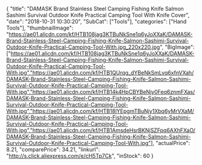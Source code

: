 {
	"title": "DAMASK Brand Stainless Steel Camping Fishing Knife Salmon Sashimi Survival Outdoor Knife Practical Camping Tool With Knife Cover",
	"date": "2018-10-31 10:30:20",
	"SubCat": ["Tools"],
	"categories": ["Hand Tools"],
	"thumbnailImage": "https://ae01.alicdn.com/kf/HTB108jag3KTBuNkSne1q6yJoXXaK/DAMASK-Brand-Stainless-Steel-Camping-Fishing-Knife-Salmon-Sashimi-Survival-Outdoor-Knife-Practical-Camping-Tool-With.jpg_220x220.jpg",
	"BigImage": ["https://ae01.alicdn.com/kf/HTB108jag3KTBuNkSne1q6yJoXXaK/DAMASK-Brand-Stainless-Steel-Camping-Fishing-Knife-Salmon-Sashimi-Survival-Outdoor-Knife-Practical-Camping-Tool-With.jpg","https://ae01.alicdn.com/kf/HTB1QUrqg_dYBeNkSmLyq6xfnVXah/DAMASK-Brand-Stainless-Steel-Camping-Fishing-Knife-Salmon-Sashimi-Survival-Outdoor-Knife-Practical-Camping-Tool-With.jpg","https://ae01.alicdn.com/kf/HTB14k4HpCBYBeNjy0Feq6znmFXas/DAMASK-Brand-Stainless-Steel-Camping-Fishing-Knife-Salmon-Sashimi-Survival-Outdoor-Knife-Practical-Camping-Tool-With.jpg","https://ae01.alicdn.com/kf/HTB18lYEpgmTBuNjy1Xbq6yMrVXaM/DAMASK-Brand-Stainless-Steel-Camping-Fishing-Knife-Salmon-Sashimi-Survival-Outdoor-Knife-Practical-Camping-Tool-With.jpg","https://ae01.alicdn.com/kf/HTB1AmsdeHsrBKNjSZFpq6AXhFXaO/DAMASK-Brand-Stainless-Steel-Camping-Fishing-Knife-Salmon-Sashimi-Survival-Outdoor-Knife-Practical-Camping-Tool-With.jpg"],
	"actualPrice": 8.21,
	"comparePrice": 34.21,
	"linkurl": "http://s.click.aliexpress.com/e/cH5Tp7Ck",
	"inStock": 60
}
